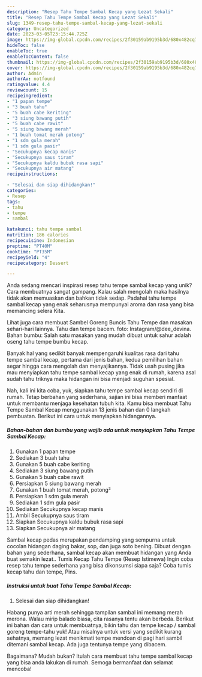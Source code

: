 ```yaml
---
description: "Resep Tahu Tempe Sambal Kecap yang Lezat Sekali"
title: "Resep Tahu Tempe Sambal Kecap yang Lezat Sekali"
slug: 1349-resep-tahu-tempe-sambal-kecap-yang-lezat-sekali
category: Uncategorized
date: 2023-03-05T23:15:44.725Z
image: https://img-global.cpcdn.com/recipes/2f30159ab9195b3d/680x482cq70/tahu-tempe-sambal-kecap-foto-resep-utama.jpg
hideToc: false
enableToc: true
enableTocContent: false
thumbnail: https://img-global.cpcdn.com/recipes/2f30159ab9195b3d/680x482cq70/tahu-tempe-sambal-kecap-foto-resep-utama.jpg
cover: https://img-global.cpcdn.com/recipes/2f30159ab9195b3d/680x482cq70/tahu-tempe-sambal-kecap-foto-resep-utama.jpg
author: Admin
authorAv: notfound
ratingvalue: 4.4
reviewcount: 15
recipeingredient:
- "1 papan tempe"
- "3 buah tahu"
- "5 buah cabe keriting"
- "3 siung bawang putih"
- "5 buah cabe rawit"
- "5 siung bawang merah"
- "1 buah tomat merah potong"
- "1 sdm gula merah"
- "1 sdm gula pasir"
- "Secukupnya kecap manis"
- "Secukupnya saus tiram"
- "Secukupnya kaldu bubuk rasa sapi"
- "Secukupnya air matang"
recipeinstructions:

- "Selesai dan siap dihidangkan!"
categories:
- Resep
tags:
- tahu
- tempe
- sambal

katakunci: tahu tempe sambal 
nutrition: 186 calories
recipecuisine: Indonesian
preptime: "PT40M"
cooktime: "PT35M"
recipeyield: "4"
recipecategory: Dessert

---
```





Anda sedang mencari inspirasi resep tahu tempe sambal kecap yang unik? Cara membuatnya sangat gampang. Kalau salah mengolah maka hasilnya tidak akan memuaskan dan bahkan tidak sedap. Padahal tahu tempe sambal kecap yang enak seharusnya mempunyai aroma dan rasa yang bisa memancing selera Kita.





Lihat juga cara membuat Sambel Goreng Buncis Tahu Tempe dan masakan sehari-hari lainnya. Tahu dan tempe bacem. foto: Instagram/@dee_devina. Bahan bumbu: Salah satu masakan yang mudah dibuat untuk sahur adalah oseng tahu tempe bumbu kecap.

Banyak hal yang sedikit banyak mempengaruhi kualitas rasa dari tahu tempe sambal kecap, pertama dari jenis bahan, kedua pemilihan bahan segar hingga cara mengolah dan menyajikannya. Tidak usah pusing jika mau menyiapkan tahu tempe sambal kecap yang enak di rumah, karena asal sudah tahu triknya maka hidangan ini bisa menjadi suguhan spesial.






Nah, kali ini kita coba, yuk, siapkan tahu tempe sambal kecap sendiri di rumah. Tetap berbahan yang sederhana, sajian ini bisa memberi manfaat untuk membantu menjaga kesehatan tubuh kita. Kamu bisa membuat Tahu Tempe Sambal Kecap menggunakan 13 jenis bahan dan 0 langkah pembuatan. Berikut ini cara untuk menyiapkan hidangannya.

<!--inarticleads1-->

##### Bahan-bahan dan bumbu yang wajib ada untuk menyiapkan Tahu Tempe Sambal Kecap:

1. Gunakan 1 papan tempe
1. Sediakan 3 buah tahu
1. Gunakan 5 buah cabe keriting
1. Sediakan 3 siung bawang putih
1. Gunakan 5 buah cabe rawit
1. Persiapkan 5 siung bawang merah
1. Gunakan 1 buah tomat merah, potong²
1. Persiapkan 1 sdm gula merah
1. Sediakan 1 sdm gula pasir
1. Sediakan Secukupnya kecap manis
1. Ambil Secukupnya saus tiram
1. Siapkan Secukupnya kaldu bubuk rasa sapi
1. Siapkan Secukupnya air matang


Sambal kecap pedas merupakan pendamping yang sempurna untuk cocolan hidangan daging bakar, sop, dan juga soto bening. Dibuat dengan bahan yang sederhana, sambal kecap akan membuat hidangan yang Anda buat semakin lezat.. Tumis Kecap Tahu Tempe (Resep Istimewa) Ingin coba resep tahu tempe sederhana yang bisa dikonsumsi siapa saja? Coba tumis kecap tahu dan tempe, Pins. 

<!--inarticleads2-->

##### Instruksi untuk buat Tahu Tempe Sambal Kecap:


1. Selesai dan siap dihidangkan!

Habang punya arti merah sehingga tampilan sambal ini memang merah merona. Walau mirip balado biasa, cita rasanya tentu akan berbeda. Berikut ini bahan dan cara untuk membuatnya, bikin tahu dan tempe kecap / sambal goreng tempe-tahu yuk! Atau misalnya untuk versi yang sedikit kurang sehatnya, memang lezat menikmati tempe mendoan di pagi hari sambil ditemani sambal kecap. Ada juga tentunya tempe yang dibacem. 

Bagaimana? Mudah bukan? Itulah cara membuat tahu tempe sambal kecap yang bisa anda lakukan di rumah. Semoga bermanfaat dan selamat mencoba!
